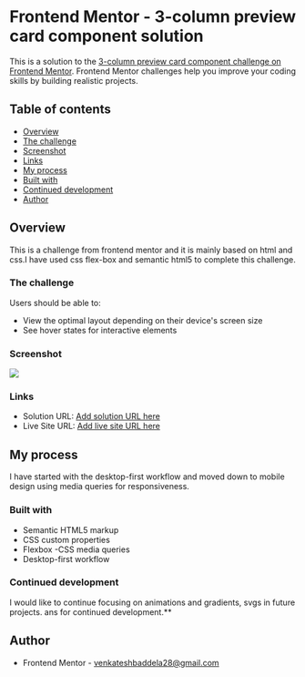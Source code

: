 # Frontend Mentor - 3-column preview card component solution

This is a solution to the [3-column preview card component challenge on Frontend Mentor](https://www.frontendmentor.io/challenges/3column-preview-card-component-pH92eAR2-). Frontend Mentor challenges help you improve your coding skills by building realistic projects.

## Table of contents

- [Overview](#overview)
- [The challenge](#the-challenge)
- [Screenshot](#screenshot)
- [Links](#links)
- [My process](#my-process)
- [Built with](#built-with)
- [Continued development](#continued-development)
- [Author](#author)

## Overview

This is a challenge from frontend mentor and it is mainly based on html and css.I have used css flex-box and semantic html5 to complete this challenge.

### The challenge

Users should be able to:

- View the optimal layout depending on their device's screen size
- See hover states for interactive elements

### Screenshot

![](screenshot)

### Links

- Solution URL: [Add solution URL here](https://your-solution-url.com)
- Live Site URL: [Add live site URL here](https://your-live-site-url.com)

## My process

I have started with the desktop-first workflow and moved down to mobile design using media queries for responsiveness.

### Built with

- Semantic HTML5 markup
- CSS custom properties
- Flexbox
  -CSS media queries
- Desktop-first workflow

### Continued development

I would like to continue focusing on animations and gradients, svgs in future projects.
ans for continued development.\*\*

## Author

- Frontend Mentor - [venkateshbaddela28@gmail.com](https://www.frontendmentor.io/profile/venkateshbaddela)

